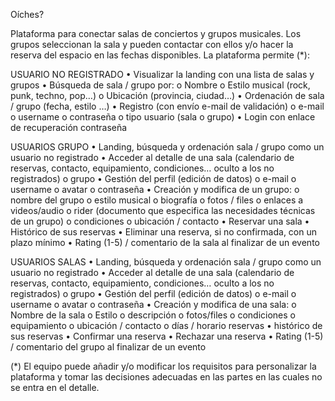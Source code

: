 Oíches?

Plataforma para conectar salas de conciertos y grupos musicales.
Los grupos seleccionan la sala y pueden contactar con ellos y/o hacer la reserva del espacio en las fechas disponibles.
La plataforma permite (*):

USUARIO NO REGISTRADO
  •	Visualizar la landing con una lista de salas y grupos
  •	Búsqueda de sala / grupo por:
      o	Nombre
      o	Estilo musical (rock, punk, techno, pop…)
      o	Ubicación (provincia, ciudad…)
  •	Ordenación de sala / grupo (fecha, estilo …)
  •	Registro (con envío e-mail de validación)
      o	e-mail
      o	username
      o	contraseña
      o	tipo usuario (sala o grupo)
  •	Login con enlace de recuperación contraseña

USUARIOS GRUPO 
  •	Landing, búsqueda y ordenación sala / grupo como un usuario no registrado
  •	Acceder al detalle de una sala (calendario de reservas, contacto, equipamiento, condiciones… oculto a los no registrados) o grupo
  •	Gestión del perfil (edición de datos)
      o	e-mail
      o	username
      o	avatar
      o	contraseña
  •	Creación y modifica de un grupo:
      o	nombre del grupo
      o	estilo musical
      o	biografía
      o	fotos / files
      o	enlaces a videos/audio
      o	rider (documento que especifica las necesidades técnicas de un grupo)
      o	condiciones
      o	ubicación / contacto
  •	Reservar una sala
  •	Histórico de sus reservas
  •	Eliminar una reserva, si no confirmada, con un plazo mínimo
  •	Rating (1-5) / comentario de la sala al finalizar de un evento

USUARIOS SALAS 
  •	Landing, búsqueda y ordenación sala / grupo como un usuario no registrado
  •	Acceder al detalle de una sala (calendario de reservas, contacto, equipamiento, condiciones… oculto a los no registrados) o grupo
  •	Gestión del perfil (edición de datos)
      o	e-mail
      o	username
      o	avatar
      o	contraseña
  •	Creación y modifica de una sala:
      o	Nombre de la sala
      o	Estilo
      o	descripción
      o	fotos/files
      o	condiciones
      o	equipamiento
      o	ubicación / contacto
      o	días / horario reservas
  •	histórico de sus reservas
  •	Confirmar una reserva
  •	Rechazar una reserva
  •	Rating (1-5) / comentario del grupo al finalizar de un evento
  

(*) El equipo puede añadir y/o modificar los requisitos para personalizar la plataforma y tomar las decisiones adecuadas en las partes en las cuales no se entra en el detalle.
